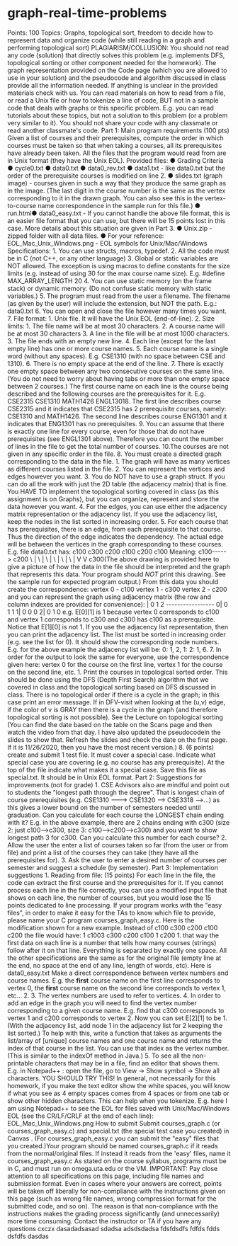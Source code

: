 # graph-real-time-problems
Points: 100 Topics: Graphs, topological sort, freedom to decide how to represent data and organize code (while still reading in a graph and performing topological sort) PLAGIARISM/COLLUSION: You should not read any code (solution) that directly solves this problem (e.g. implements DFS, topological sorting or other component needed for the homework). The graph representation provided on the Code page (which you are allowed to use in your solution) and the pseudocode and algorithm discussed in class provide all the information needed. If anything is unclear in the provided materials check with us. You can read materials on how to read from a file, or read a Unix file or how to tokenize a line of code, BUT not in a sample code that deals with graphs or this specific problem. E.g. you can read tutorials about these topics, but not a solution to this problem (or a problem very similar to it). You should not share your code with any classmate or read another classmate's code. Part 1: Main program requirements (100 pts) Given a list of courses and their prerequisites, compute the order in which courses must be taken so that when taking a courses, all its prerequisites have already been taken. All the files that the program would read from are in Unix format (they have the Unix EOL). Provided files: ● Grading Criteria ● cycle0.txt ● data0.txt ● data0_rev.txt ● data1.txt - like data0.txt but the order of the prerequisite courses is modified on line 2. ● slides.txt (graph image) - courses given in such a way that they produce the same graph as in the image. (The last digit in the course number is the same as the vertex corresponding to it in the drawn graph. You can also see this in the vertex-to-course name correspondence in the sample run for this file.) ● run.html● data0_easy.txt - If you cannot handle the above file format, this is an easier file format that you can use, but there will be 15 points lost in this case. More details about this situation are given in Part 3. ● Unix.zip - zipped folder with all data files. ● For your reference: EOL_Mac_Unix_Windows.png - EOL symbols for Unix/Mac/Windows Specifications: 1. You can use structs, macros, typedef. 2. All the code must be in C (not C++, or any other language) 3. Global or static variables are NOT allowed. The exception is using macros to define constants for the size limits (e.g. instead of using 30 for the max course name size). E.g. #define MAX_ARRAY_LENGTH 20 4. You can use static memory (on the frame stack) or dynamic memory. (Do not confuse static memory with static variables.) 5. The program must read from the user a filename. The filename (as given by the user) will include the extension, but NOT the path. E.g.: data0.txt 6. You can open and close the file however many times you want. 7. File format: 1. Unix file. It will have the Unix EOL (end-of-line). 2. Size limits: 1. The file name will be at most 30 characters. 2. A course name will be at most 30 characters 3. A line in the file will be at most 1000 characters. 3. The file ends with an empty new line. 4. Each line (except for the last empty line) has one or more course names. 5. Each course name is a single word (without any spaces). E.g. CSE1310 (with no space between CSE and 1310). 6. There is no empty space at the end of the line. 7. There is exactly one empty space between any two consecutive courses on the same line. (You do not need to worry about having tabs or more than one empty space between 2 courses.) The first course name on each line is the course being described and the following courses are the prerequisites for it. E.g. CSE2315 CSE1310 MATH1426 ENGL13018. The first line describes course CSE2315 and it indicates that CSE2315 has 2 prerequisite courses, namely: CSE1310 and MATH1426. The second line describes course ENG1301 and it indicates that ENG1301 has no prerequisites. 9. You can assume that there is exactly one line for every course, even for those that do not have prerequisites (see ENGL1301 above). Therefore you can count the number of lines in the file to get the total number of courses. 10.The courses are not given in any specific order in the file. 8. You must create a directed graph corresponding to the data in the file. 1. The graph will have as many vertices as different courses listed in the file. 2. You can represent the vertices and edges however you want. 3. You do NOT have to use a graph struct. If you can do all the work with just the 2D table (the adjacency matrix) that is fine. You HAVE TO implement the topological sorting covered in class (as this assignment is on Graphs), but you can organize, represent and store the data however you want. 4. For the edges, you can use either the adjacency matrix representation or the adjacency list. If you use the adjacency list, keep the nodes in the list sorted in increasing order. 5. For each course that has prerequisites, there is an edge, from each prerequisite to that course. Thus the direction of the edge indicates the dependency. The actual edge will be between the vertices in the graph corresponding to these courses. E.g. file data0.txt has: c100 c300 c200 c100 c200 c100 Meaning: c100-----> c200 \ | \ | \ | \ | \ | \ | V V c300(The above drawing is provided here to give a picture of how the data in the file should be interpreted and the graph that represents this data. Your program should *NOT* print this drawing. See the sample run for expected program output.) From this data you should create the correspondence: vertex 0 - c100 vertex 1 - c300 vertex 2 - c200 and you can represent the graph using adjacency matrix (the row and column indexes are provided for convenience): | 0 1 2 ----------------- 0| 0 1 1 1| 0 0 0 2| 0 1 0 e.g. E[0][1] is 1 because vertex 0 corresponds to c100 and vertex 1 corresponds to c300 and c300 has c100 as a prerequisite. Notice that E[1][0] is not 1. If you use the adjacency list representation, then you can print the adjacency list. The list must be sorted in increasing order (e.g. see the list for 0). It should show the corresponding node numbers. E.g. for the above example the adjacency list will be: 0: 1, 2, 1: 2: 1, 6. 7. In order for the output to look the same for everyone, use the correspondence given here: vertex 0 for the course on the first line, vertex 1 for the course on the second line, etc. 1. Print the courses in topological sorted order. This should be done using the DFS (Depth First Search) algorithm that we covered in class and the topological sorting based on DFS discussed in class. There is no topological order if there is a cycle in the graph; in this case print an error message. If in DFV-visit when looking at the (u,v) edge, if the color of v is GRAY then there is a cycle in the graph (and therefore topological sorting is not possible). See the Lecture on topological sorting (You can find the date based on the table on the Scans page and then watch the video from that day. I have also updated the pseudocodein the slides to show that. Refresh the slides and check the date on the first page. If it is 11/26/2020, then you have the most recent version.) 8. (6 points) create and submit 1 test file. It must cover a special case. Indicate what special case you are covering (e.g. no course has any prerequisite). At the top of the file indicate what makes it a special case. Save this file as special.txt. It should be in Unix EOL format. Part 2: Suggestions for improvements (not for grade) 1. CSE Advisors also are mindful and point out to students the "longest path through the degree". That is longest chain of course prerequisites (e.g. CSE1310 ---> CSE1320 --> CSE3318 -->...) as this gives a lower bound on the number of semesters needed until graduation. Can you calculate for each course the LONGEST chain ending with it? E.g. in the above example, there are 2 chains ending with c300 (size 2: just c100-->c300, size 3: c100-->c200-->c300) and you want to show longest path 3 for c300. Can you calculate this number for each course? 2. Allow the user the enter a list of courses taken so far (from the user or from file) and print a list of the courses they can take (they have all the prerequisites for). 3. Ask the user to enter a desired number of courses per semester and suggest a schedule (by semester). Part 3: Implementation suggestions 1. Reading from file: (15 points) For each line in the file, the code can extract the first course and the prerequisites for it. If you cannot process each line in the file correctly, you can use a modified input file that shows on each line, the number of courses, but you would lose the 15 points dedicated to line processing. If your program works with the "easy files", in order to make it easy for the TAs to know which file to provide, please name your C program courses_graph_easy.c. Here is the modification shown for a new example. Instead of c100 c300 c200 c100 c200 the file would have: 1 c1003 c300 c200 c100 1 c200 1. that way the first data on each line is a number that tells how many courses (strings) follow after it on that line. Everything is separated by exactly one space. All the other specifications are the same as for the original file (empty line at the end, no space at the end of any line, length of words, etc). Here is data0_easy.txt Make a direct correspondence between vertex numbers and course names. E.g. the **first** course name on the first line corresponds to vertex 0, the **first** course name on the second line corresponds to vertex 1, etc... 2. 3. The vertex numbers are used to refer to vertices. 4. In order to add an edge in the graph you will need to find the vertex number corresponding to a given course name. E.g. find that c300 corresponds to vertex 1 and c200 corresponds to vertex 2. Now you can set E[2][1] to be 1. (With the adjacency list, add node 1 in the adjacency list for 2 keeping the list sorted.) To help with this, write a function that takes as arguments the list/array of [unique] course names and one course name and returns the index of that course in the list. You can use that index as the vertex number. (This is similar to the indexOf method in Java.) 5. To see all the non-printable characters that may be in a file, find an editor that shows them. E.g. in Notepad++ : open the file, go to View -> Show symbol -> Show all characters. YOU SHOULD TRY THIS! In general, not necessarily for this homework, if you make the text editor show the white spaces, you will know if what you see as 4 empty spaces comes from 4 spaces or from one tab or show other hidden characters. This can help when you tokenize. E.g. here I am using Notepad++ to see the EOL for files saved with Unix/Mac/Windows EOL (see the CR/LF/CRLF at the end of each line): EOL_Mac_Unix_Windows.png How to submit Submit courses_graph.c (or courses_graph_easy.c) and special.txt (the special test case you created) in Canvas . (For courses_graph_easy.c you can submit the "easy" files that you created.)Your program should be named courses_graph.c if it reads from the normal/original files. If instead it reads from the 'easy' files, name it courses_graph_easy.c As stated on the course syllabus, programs must be in C, and must run on omega.uta.edu or the VM. IMPORTANT: Pay close attention to all specifications on this page, including file names and submission format. Even in cases where your answers are correct, points will be taken off liberally for non-compliance with the instructions given on this page (such as wrong file names, wrong compression format for the submitted code, and so on). The reason is that non-compliance with the instructions makes the grading process significantly (and unnecessarily) more time consuming. Contact the instructor or TA if you have any questions
cxczx
dasadadsasad
sdadsa
adsdsdadsa
fdsfdsdfs
fdfds
fdds
dsfdfs
dasdas
